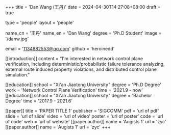 +++
title = 'Dan Wang (王丹)'
date = 2024-04-30T14:27:08+08:00
draft = true

type = 'people'
layout = 'people'

name_cn = '王丹'
name_en = 'Dan Wang'
degree = 'Ph.D Student'
image = '/danw.jpg'

email = '1134882553@qq.com'
github = 'heroinedd'

[[introduction]]
    content = "I'm interested in network control plane verification, including deterministic/probabilistic failure tolerance analyzing, external route induced property violations, and distributed control plane simulation."

[[education]]
    school = "Xi'an Jiaotong University"
    degree = 'Ph.D Degree'
    work = 'Network Control Plane Verification'
    time = '2021.9 - now'
[[education]]
    school = "Xi'an Jiaotong University"
    degree = 'Bachelor Degree'
    time = '2017.9 - 2021.6'

[[paper]]
    title = 'PAPER TITLE 1'
    publisher = 'SIGCOMM'
    pdf = 'url of pdf'
    slide = 'url of slide'
    video = 'url of video'
    poster = 'url of poster'
    code = 'url of code'
    web = 'url of website'
    [[paper.author]]
        name = 'Augists 1'
        url = 'zyc'
    [[paper.author]]
        name = 'Augists 1'
        url = 'zyc'
+++

